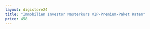 ```yaml
---
layout: digistore24
title: "Immobilien Investor Masterkurs VIP-Premium-Paket Raten"
price: 458
---
```

